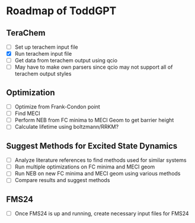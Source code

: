 # Roadmap of ToddGPT

## TeraChem
- [ ] Set up terachem input file
- [x] Run terachem input file
- [ ] Get data from terachem output using qcio
- [ ] May have to make own parsers since qcio may not support all of terachem output styles

## Optimization
- [ ] Optimize from Frank-Condon point
- [ ] Find MECI
- [ ] Perform NEB from FC minima to MECI Geom to get barrier height
- [ ] Calculate lifetime using boltzmann/RRKM?

## Suggest Methods for Excited State Dynamics
- [ ] Analyze literature references to find methods used for similar systems
- [ ] Run multiple optimizations on FC minima and MECI geom
- [ ] Run NEB on new FC minima and MECI geom using various methods
- [ ] Compare results and suggest methods

## FMS24
- [ ] Once FMS24 is up and running, create necessary input files for FMS24